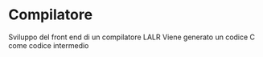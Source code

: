 # Compilatore
Sviluppo del front end di un compilatore LALR
Viene generato un codice C come codice intermedio
